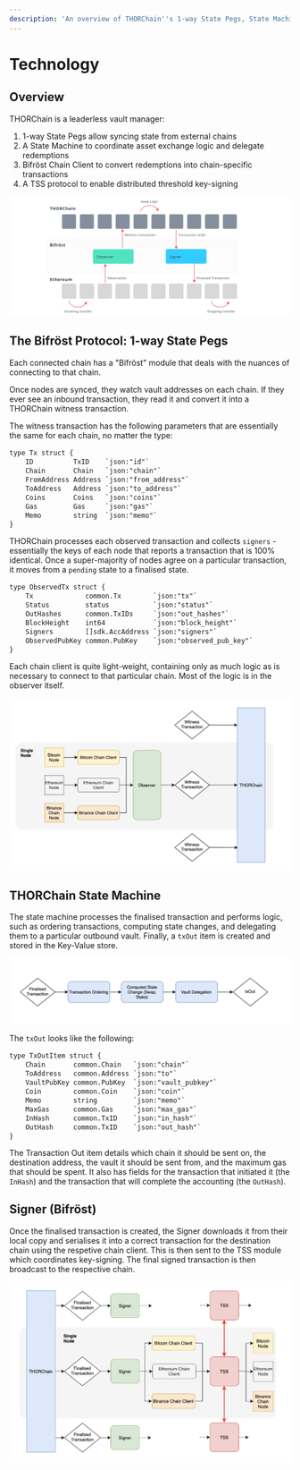 ```yaml
---
description: 'An overview of THORChain''s 1-way State Pegs, State Machine and TSS Protocol.'
---
```


# Technology

## Overview

THORChain is a leaderless vault manager: 

1. 1-way State Pegs allow syncing state from external chains
2. A State Machine to coordinate asset exchange logic and delegate redemptions
3. Bifröst Chain Client to convert redemptions into chain-specific transactions
4. A TSS protocol to enable distributed threshold key-signing

![How THORChain works](.gitbook/assets/image%20%284%29.png)

## The Bifröst Protocol: 1-way State Pegs

Each connected chain has a "Bifröst" module that deals with the nuances of connecting to that chain. 

Once nodes are synced, they watch vault addresses on each chain. If they ever see an inbound transaction, they read it and convert it into a THORChain witness transaction. 

The witness transaction has the following parameters that are essentially the same for each chain, no matter the type:

```text
type Tx struct {
	ID          TxID    `json:"id"`
	Chain       Chain   `json:"chain"`
	FromAddress Address `json:"from_address"`
	ToAddress   Address `json:"to_address"`
	Coins       Coins   `json:"coins"`
	Gas         Gas     `json:"gas"`
	Memo        string  `json:"memo"`
}
```

THORChain processes each observed transaction and collects `signers` - essentially the keys of each node that reports a transaction that is 100% identical. Once a super-majority of nodes agree on a particular transaction, it moves from a `pending` state to a finalised state. 

```text
type ObservedTx struct {
	Tx             common.Tx        `json:"tx"`
	Status         status           `json:"status"`
	OutHashes      common.TxIDs     `json:"out_hashes"` 
	BlockHeight    int64            `json:"block_height"`
	Signers        []sdk.AccAddress `json:"signers"` 
	ObservedPubKey common.PubKey    `json:"observed_pub_key"`
}
```

Each chain client is quite light-weight, containing only as much logic as is necessary to connect to that particular chain. Most of the logic is in the observer itself. 

![](.gitbook/assets/image%20%286%29.png)

## THORChain State Machine

The state machine processes the finalised transaction and performs logic, such as ordering transactions, computing state changes, and delegating them to a particular outbound vault. Finally, a `txOut` item is created and stored in the Key-Value store. 

![](.gitbook/assets/image%20%2816%29.png)

The `txOut` looks like the following:

```text
type TxOutItem struct {
	Chain       common.Chain   `json:"chain"`
	ToAddress   common.Address `json:"to"`
	VaultPubKey common.PubKey  `json:"vault_pubkey"`
	Coin        common.Coin    `json:"coin"`
	Memo        string         `json:"memo"`
	MaxGas      common.Gas     `json:"max_gas"`
	InHash      common.TxID    `json:"in_hash"`
	OutHash     common.TxID    `json:"out_hash"`
}
```

The Transaction Out item details which chain it should be sent on, the destination address, the vault it should be sent from, and the maximum gas that should be spent. It also has fields for the transaction that initiated it \(the `InHash`\) and the transaction that will complete the accounting \(the `OutHash`\).

## Signer \(Bifröst\)

Once the finalised transaction is created, the Signer downloads it from their local copy and serialises it into a correct transaction for the destination chain using the respetive chain client. This is then sent to the TSS module which coordinates key-signing. The final signed transaction is then broadcast to the respective chain. 

![](.gitbook/assets/image%20%2810%29.png)

